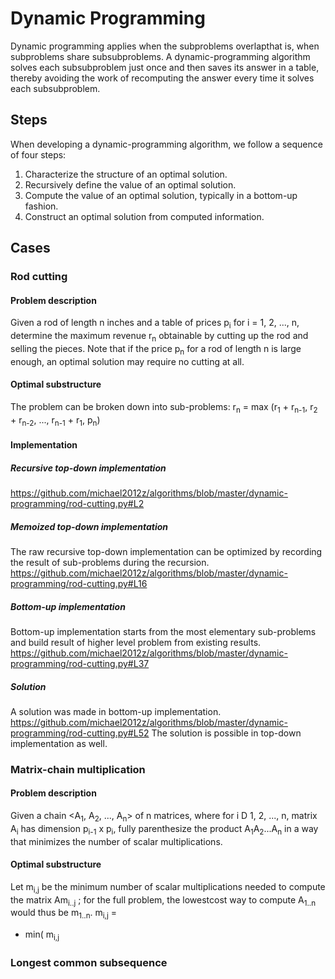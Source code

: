 # Dynamic Programming
Dynamic programming applies when the subproblems overlapthat is, when subproblems share subsubproblems. 
A dynamic-programming algorithm solves each subsubproblem just once and then saves its answer in a table, thereby avoiding the work of recomputing the answer every time it solves each subsubproblem.

## Steps
When developing a dynamic-programming algorithm, we follow a sequence of
four steps:
1. Characterize the structure of an optimal solution.
2. Recursively define the value of an optimal solution.
3. Compute the value of an optimal solution, typically in a bottom-up fashion.
4. Construct an optimal solution from computed information.

## Cases

### Rod cutting

#### Problem description
Given a rod of length n inches and a table of prices p<sub>i</sub> for i = 1, 2, ..., n, determine the maximum revenue r<sub>n</sub> obtainable by cutting up the rod and selling the pieces. Note that if the price p<sub>n</sub> for a rod of length n is large enough, an optimal solution may require no cutting at all.

#### Optimal substructure
The problem can be broken down into sub-problems:
r<sub>n</sub> = max (r<sub>1</sub> + r<sub>n-1</sub>, r<sub>2</sub> + r<sub>n-2</sub>, ..., r<sub>n-1</sub> + r<sub>1</sub>, p<sub>n</sub>)

#### Implementation
##### Recursive top-down implementation
https://github.com/michael2012z/algorithms/blob/master/dynamic-programming/rod-cutting.py#L2

##### Memoized top-down implementation
The raw recursive top-down implementation can be optimized by recording the result of sub-problems during the recursion.
https://github.com/michael2012z/algorithms/blob/master/dynamic-programming/rod-cutting.py#L16

##### Bottom-up implementation
Bottom-up implementation starts from the most elementary sub-problems and build result of higher level problem from existing results.
https://github.com/michael2012z/algorithms/blob/master/dynamic-programming/rod-cutting.py#L37

##### Solution
A solution was made in bottom-up implementation.
https://github.com/michael2012z/algorithms/blob/master/dynamic-programming/rod-cutting.py#L52
The solution is possible in top-down implementation as well.

### Matrix-chain multiplication

#### Problem description
Given a chain <A<sub>1</sub>, A<sub>2</sub>, ..., A<sub>n</sub>> of n matrices, where for i D 1, 2, ..., n, matrix A<sub>i</sub> has dimension p<sub>i-1</sub> x p<sub>i</sub>, fully parenthesize the product A<sub>1</sub>A<sub>2</sub>...A<sub>n</sub> in a way that minimizes the number of scalar multiplications.

#### Optimal substructure
Let m<sub>i,j</sub> be the minimum number of scalar multiplications needed to compute the matrix Am<sub>i..j</sub> ; for the full problem, the lowestcost way to compute A<sub>1..n</sub> would thus be m<sub>1..n</sub>.
m<sub>i,j</sub> = 
- min( m<sub>i,j</sub> 


### Longest common subsequence
